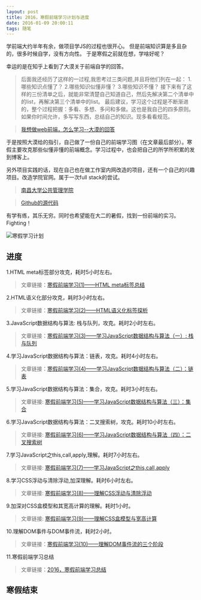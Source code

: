 ```yaml
---
layout: post
title: 2016，寒假前端学习计划与进度
date: 2016-01-09 20:00:11
tags: 随笔
---
```

学前端大约半年有余，做项目学JS的过程也很开心。
但是前端知识算是多且杂的，很多时候自学，没有方向性。
于是寒假之前就在想，学啥好呢？

幸运的是在知乎上看到了大漠关于前端自学的回答。
> 后面我还经历了这样的一过程,我思考过三类问题,并且将他们列在一起：
1.哪些知识点懂了？
2.哪些知识似懂非懂？
3.哪些知识不懂？
接下来有了这样的三份清单之后，就能非常清楚自己知道自己，然后先解决第二个清单中的list，再解决第三个清单中的list。
最后建议，学习这个过程是不断渐进的，整个过程把握：多看、多想、多问和多做。这也是我自己的四多原则。如果你时间允许，多写写东西，总结自己的知识。现多看看规范。
<!-- more -->
> [我想做web前端，怎么学习--大漠的回答](https://www.zhihu.com/question/29236821/answer/43823443)

于是按照大漠给的指引，自己做了一份自己的前端学习图（在文章最后部分）。寒假主要攻克那些似懂非懂的前端概念。学习过程中，也会把自己的所学所积累的发到博客上。

另外项目实践的话，现在自己也在做工作室内网改造的项目，还有一个自己的兴趣项目。改造学院官网。属于一次full stack的尝试。

> [南昌大学公共管理学院](http://www.ncuhr.win) 

> [Github的源代码](https://github.com/Lxxyx/NcuSpm)

有学有练，其乐无穷。同时也希望能在大二的暑假，找到一份前端的实习。
Fighting！

![寒假学习计划](/images/2018-03-26-085839.png)

## 进度
1.HTML meta标签部分攻克，耗时5小时左右。

> 文章链接：[寒假前端学习(1)——HTML meta标签总结](http://t.cn/R4CLliz)

2.HTML语义化部分攻克，耗时3小时左右。

> 文章链接：[寒假前端学习(2)——HTML语义化标签探析](http://t.cn/R4N6aNO)

3.JavaScript数据结构与算法: 栈与队列，攻克。耗时2小时左右。

> 文章链接：[寒假前端学习(3)——学习JavaScript数据结构与算法（一）: 栈与队列](http://t.cn/R4Op9cq)

4.学习JavaScript数据结构与算法：链表，攻克。耗时4小时左右。

> 文章链接：[寒假前端学习(4)——学习JavaScript数据结构与算法（二）：链表](http://t.cn/R4W3y3X)

5.学习JavaScript数据结构与算法：集合，攻克。耗时3小时左右。

> 文章链接: [寒假前端学习(5)——学习JavaScript数据结构与算法（三）：集合](http://t.cn/R4jLf0o)

6.学习JavaScript数据结构与算法：二叉搜索树，攻克。耗时10小时左右。

> 文章链接: [寒假前端学习(6)——学习JavaScript数据结构与算法（四）：二叉搜索树](http://t.cn/R4QbVOg)

7.学习JavaScript之this,call,apply,理解。耗时7小时左右。

> 文章链接: [寒假前端学习(7)——学习JavaScript之this,call,apply](http://t.cn/Rb3GccM)

8.学习CSS浮动与清除浮动,加深理解。耗时6小时左右。

> 文章链接: [寒假前端学习(8)——理解CSS浮动与清除浮动](http://t.cn/RG4a5CY)

9.加深对CSS盒模型和其宽高计算的理解。耗时1小时。

> 文章链接: [寒假前端学习(9)——理解CSS盒模型与宽高计算](http://t.cn/RGGMPKk)

10.理解DOM事件与DOM事件流，耗时2小时。
> 文章链接：[寒假前端学习(10)——理解DOM事件流的三个阶段](http://t.cn/RGXFDwM) 

11.寒假前端学习总结
> 文章链接：[2016，寒假前端学习总结](http://t.cn/RGCauAV) 

## 寒假结束
